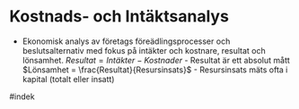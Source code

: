 # Kostnads- och Intäktsanalys
- Ekonomisk analys av företags föreädlingsprocesser och beslutsalternativ med fokus på intäkter och kostnare, resultat och lönsamhet. 
$Resultat = Intäkter - Kostnader$ - Resultat är ett absolut mått
$Lönsamhet = \frac{Resultat}{Resursinsats}$ - Resursinsats mäts ofta i kapital (totalt eller insatt)

#indek 